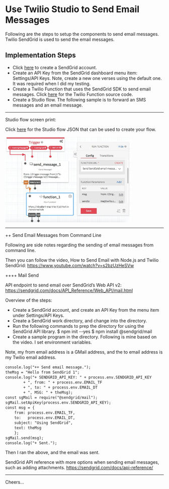 # Use Twilio Studio to Send Email Messages

Following are the steps to setup the components to send email messages.
Twilio SendGrid is used to send the email messages.

## Implementation Steps

+ Click [here](https://sendgrid.com) to create a SendGrid account.
+ Create an API Key from the SendGrid dashboard menu item: Settings/API Keys.
    Note, create a new one verses using the default one. It was required when I did my testing.
+ Create a Twilio Function that uses the SendGrid SDK to send email messages.
    Click [here](https://github.com/tigerfarm/work/blob/master/functions/emailUsingSendGridSdk.js)
    for the Twilio Function source code.
+ Create a Studio flow. The following sample is to forward an SMS messages and an email message.

--------------------------------------------------------------------------------
Studio flow screen print:

Click [here](Studio-SEndEmail.json) for the Studio flow JSON that can be used to create your flow.

<img src="Studio-SEndEmail.jpg" width="400"/>

--------------------------------------------------------------------------------
++ Send Email Messages from Command Line

Following are side notes regarding the sending of email messages from command line.

Then you can follow the video, How to Send Email with Node.js and Twilio SendGrid:
https://www.youtube.com/watch?v=s2bzUzHeSVw

++++ Mail Send

API endpoint to send email over SendGrid’s Web API v2:
https://sendgrid.com/docs/API_Reference/Web_API/mail.html

Overview of the steps:
+ Create a SendGrid account, and create an API Key from the menu item under Settings/API Keys.
+ Create a SendGrid work directory, and change into the directory.
+ Run the following commands to prep the directory for using the SendGrid API library.
$ npm init --yes
$ npm install @sendgrid/mail
+ Create a sample program in the directory. Following is mine based on the video. I set environment variables.

Note, my from email address is a GMail address, and the to email address is my Twilio email address.
````
console.log("++ Send email message.");
theMsg = "Hello from SendGrid 1";
console.log("+ SENDGRID_API_KEY: " + process.env.SENDGRID_API_KEY
        + ", from: " + process.env.EMAIL_TF
        + ", to: " + process.env.EMAIL_DT
        + ", MSG: " + theMsg);
const sgMail = require("@sendgrid/mail");
sgMail.setApiKey(process.env.SENDGRID_API_KEY);
const msg = {
    from: process.env.EMAIL_TF,
    to:   process.env.EMAIL_DT,
    subject: "Using SendGrid",
    text: theMsg
    };
sgMail.send(msg);
console.log("+ Sent.");
````
Then I ran the above, and the email was sent.

SendGrid API reference with more options when sending email messages, such as adding attachments.
https://sendgrid.com/docs/api-reference/

--------------------------------------------------------------------------------

Cheers...
